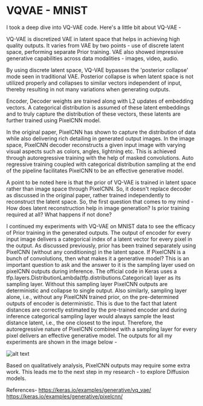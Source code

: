# VQVAE - MNIST

I took a deep dive into VQ-VAE code. Here's a little bit about VQ-VAE -

VQ-VAE is discretized VAE in latent space that helps in achieving high quality outputs. It varies from VAE by two points - use of discrete latent space, performing separate Prior training. VAE also showed impressive generative capabilities across data modalities - images, video, audio.

By using discrete latent space, VQ-VAE bypasses the 'posterior collapse' mode seen in traditional VAE. Posterior collapse is when latent space is not utilized properly and collapses to similar vectors independent of input, thereby resulting in not many variations when generating outputs.

Encoder, Decoder weights are trained along with L2 updates of embedding vectors. A categorical distribution is assumed of these latent embeddings and to truly capture the distribution of these vectors, these latents are further trained using PixelCNN model.

In the original paper, PixelCNN has shown to capture the distribution of data while also delivering rich detailing in generated output images. In the image space, PixelCNN decoder reconstructs a given input image with varying visual aspects such as colors, angles, lightning etc. This is achieved through autoregressive training with the help of masked convolutions. Auto regressive training coupled with categorical distribution sampling at the end of the pipeline facilitates PixelCNN to be an effective generative model.

A point to be noted here is that the prior of VQ-VAE is trained in latent space rather than image space through PixelCNN. So, it doesn't replace decoder as discussed in the original paper, rather trained independently to reconstruct the latent space. So, the first question that comes to my mind - How does latent reconstruction help in image generation? Is prior training required at all? What happens if not done?

I continued my experiments with VQ-VAE on MNIST data to see the efficacy of Prior training in the generated outputs. The output of encoder for every input image delivers a categorical index of a latent vector for every pixel in the output. As discussed previously, prior has been trained separately using PixelCNN (without any conditioning) in the latent space. If PixelCNN is a bunch of convolutions, then what makes it a generative model? This is an important question to ask and the answer to it is the sampling layer used on pixelCNN outputs during inference. The official code in Keras uses a tfp.layers.DistributionLambda(tfp.distributions.Categorical) layer as its sampling layer. Without this sampling layer PixelCNN outputs are deterministic and collapse to single output. Also similarly, sampling layer alone, i.e., without any PixelCNN trained prior, on the pre-determined outputs of encoder is deterministic. This is due to the fact that latent distances are correctly estimated by the pre-trained encoder and during inference categorical sampling layer would always sample the least distance latent, i.e., the one closest to the input. Therefore, the autoregressive nature of PixelCNN combined with a sampling layer for every pixel delivers an effective generative model. The outputs for all my experiments are shown in the image below -

![alt text](https://github.com/lb-97/dipy/blob/blog_branch/doc/posts/2023/assets/vq-vae-results.png)

Based on qualitatively analysis, PixelCNN outputs may require some extra work. This leads me to the next step in my research - to explore Diffusion models. 

References-
https://keras.io/examples/generative/vq_vae/
https://keras.io/examples/generative/pixelcnn/
